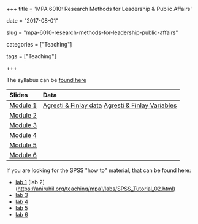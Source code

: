 +++
title = 'MPA 6010: Research Methods for Leadership & Public Affairs'

date = "2017-08-01"

slug =  "mpa-6010-research-methods-for-leadership-public-affairs"

categories = ["Teaching"]

tags = ["Teaching"]

+++

The syllabus can be [found here](https://aniruhil.org/teaching/mpa1/syllabus.pdf)

| Slides | Data | 
| :---   | :--- | 
| [Module 1](https://aniruhil.org/teaching/mpa1/slides/mpa60101.html) | [Agresti &  Finlay data](https://aniruhil.org/teaching/mpa1/Agresti_Finlay_Data.zip) [Agresti &  Finlay Variables](Agresti_Finlay_Data_Variables.pdf) |
| [Module 2](https://aniruhil.org/teaching/mpa1/slides/mpa60102.html) |  |
| [Module 3](https://aniruhil.org/teaching/mpa1/slides/mpa60103.html) |  |
| [Module 4](https://aniruhil.org/teaching/mpa1/slides/mpa60104.html) |  |
| [Module 5](https://aniruhil.org/teaching/mpa1/slides/mpa60105.html) |  |
| [Module 6](https://aniruhil.org/teaching/mpa1/slides/mpa60106.html) |  |
  

If you are looking for the SPSS "how to" material, that can be found here:
 
  -  [lab 1](https://aniruhil.org/teaching/mpa1/labs/SPSS_Tutorial_01.html) [lab 2] (https://aniruhil.org/teaching/mpa1/labs/SPSS_Tutorial_02.html)  
  - [lab 3](https://aniruhil.org/teaching/mpa1/labs/SPSS_Tutorial_03.html)
  - [lab 4](https://aniruhil.org/teaching/mpa1/labs/SPSS_Tutorial_04.html)  
  - [lab 5](https://aniruhil.org/teaching/mpa1/labs/SPSS_Tutorial_05.html)  
  - [lab 6](https://aniruhil.org/teaching/mpa1/labs/SPSS_Tutorial_06.html)


